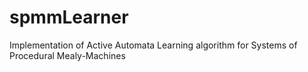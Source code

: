 # spmmLearner
Implementation of Active Automata Learning algorithm for Systems of Procedural Mealy-Machines
